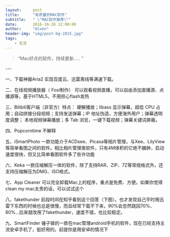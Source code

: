 ```yaml
---
layout:     post
title:      "有质量的MAC软件"
subtitle:   " \"MAC软件推荐\""
date:       2016-10-28 12:00:00
author:     "Hiven"
header-img: "img/post-bg-2015.jpg"
tags:
    - 生活
---
```


> “Mac好点的软件，持续更新..... ”


<p id = "build"></p>
---




一、下载神器Aria2 
实现百度云、迅雷离线等满速下载。

二、在线视频播放器（ Fosi制作）
可以观看视频直播，可以自由添加直播源、点播源等，基于HTML5，不用担心flash发热

三、Bilibili客户端（非官方）特点：
硬解播放；libass 显示弹幕，超低 CPU 占用；自动拼接分段视频；支持发送弹幕；IP 地址伪造，方便海外用户；弹幕透明度调整；
本地视频弹幕播放；多 Tab 浏览，一键下载视频；弹幕关键词屏蔽。

四、Popcorntime 
不解释

五、iSmartPhoto
一款功能介于ACDsee、Picasa等相片管理，与Xee、LilyView等简单看图之间的软件。相比相片管理类软件，只有4M体积的它绝不臃肿，启动速度很快，但又比简单看图软件多了些许功能

六、Keka
一款压缩解压一体的软件，除了支持RAR、ZIP、7Z等常规格式外，还支持压缩解压为DMG、ISO格式。

七、App Cleaner 
可以完全卸载Mac上的程序，重点是免费、方便。如果你觉得clean my mac太贵的话，可以试试这个

八、fakethunder
前段时间在知乎看到这个回答（下图）。也才发现自己平时用迅雷下东西的时候也总是很慢，而且经常下载不下来，90%会忽然跳回70%、80%...后来就改用了fakethunder，速度不错，也比较稳定。

九、SmartFinder
锤子做的一款在mac管理android手机的软件，现在已经支持主流安卓手机了，挺好用的。前提你是用安卓的情况下
